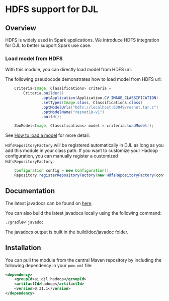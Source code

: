 # HDFS support for DJL

## Overview

HDFS is widely used in Spark applications. We introduce HDFS integration for DJL to better support Spark use case.

### Load model from HDFS

With this module, you can directly load model from HDFS url.

The following pseudocode demonstrates how to load model from HDFS url:

```java
    Criteria<Image, Classifications> criteria =
        Criteria.builder()
                .optApplication(Application.CV.IMAGE_CLASSIFICATION)
                .setTypes(Image.class, Classifications.class)
                .optModelUrls("hdfs://localhost:63049/resnet.tar.z")
                .optModelName("resnet18-v1")
                .build();

    ZooModel<Image, Classifications> model = criteria.loadModel();
```

See [How to load a model](../../docs/load_model.md) for more detail.

`HdfsRepositoryFactory` will be registered automatically in DJL as long as you add this module in your class path.
If you want to customize your Hadoop configuration, you can manually register a customized `HdfsRepositoryFactory`:

```java
    Configuration config = new Configuration();
    Repository.registerRepositoryFactory(new HdfsRepositoryFactory(config));
```

## Documentation

The latest javadocs can be found on [here](https://javadoc.io/doc/ai.djl.hadoop/hadoop/latest/index.html).

You can also build the latest javadocs locally using the following command:

```sh
./gradlew javadoc
```

The javadocs output is built in the build/doc/javadoc folder.


## Installation
You can pull the module from the central Maven repository by including the following dependency in your `pom.xml` file:

```xml
<dependency>
    <groupId>ai.djl.hadoop</groupId>
    <artifactId>hadoop</artifactId>
    <version>0.31.1</version>
</dependency>
```
